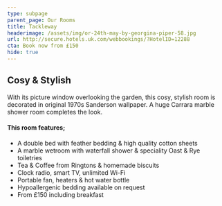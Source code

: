 ```yaml
---
type: subpage
parent_page: Our Rooms
title: Tackleway
headerimage: /assets/img/or-24th-may-by-georgina-piper-58.jpg
url: http://secure.hotels.uk.com/webbookings/?HotelID=12288
cta: Book now from £150
hide: true
---
```

## Cosy & Stylish
With its picture window overlooking the garden, this cosy, stylish room is decorated in original 1970s Sanderson wallpaper. A huge Carrara marble shower room completes the look.

#### This room features; 

* A double bed with feather bedding & high quality cotton sheets
* A marble wetroom with waterfall shower & speciality Oast & Rye toiletries 
* Tea & Coffee from Ringtons & homemade biscuits 
* Clock radio, smart TV, unlimited Wi-Fi
* Portable fan, heaters & hot water bottle
* Hypoallergenic bedding available on request
* From £150 including breakfast
